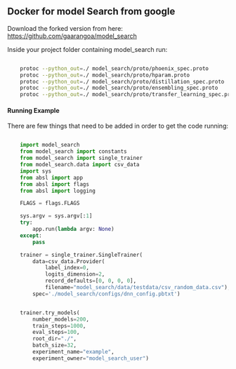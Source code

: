 ## Docker for model Search from google

Download the forked version from here: https://github.com/gaarangoa/model_search

Inside your project folder containing model_search run: 

```bash

    protoc --python_out=./ model_search/proto/phoenix_spec.proto
    protoc --python_out=./ model_search/proto/hparam.proto
    protoc --python_out=./ model_search/proto/distillation_spec.proto
    protoc --python_out=./ model_search/proto/ensembling_spec.proto
    protoc --python_out=./ model_search/proto/transfer_learning_spec.proto

```

#### Running Example
There are few things that need to be added in order to get the code running:

```python 

    import model_search
    from model_search import constants
    from model_search import single_trainer
    from model_search.data import csv_data
    import sys
    from absl import app
    from absl import flags
    from absl import logging

    FLAGS = flags.FLAGS

    sys.argv = sys.argv[:1]
    try:
        app.run(lambda argv: None)
    except:
        pass

    trainer = single_trainer.SingleTrainer(
        data=csv_data.Provider(
            label_index=0,
            logits_dimension=2,
            record_defaults=[0, 0, 0, 0],
            filename="model_search/data/testdata/csv_random_data.csv"),
        spec='./model_search/configs/dnn_config.pbtxt')


    trainer.try_models(
        number_models=200,
        train_steps=1000,
        eval_steps=100,
        root_dir="./",
        batch_size=32,
        experiment_name="example",
        experiment_owner="model_search_user")

```